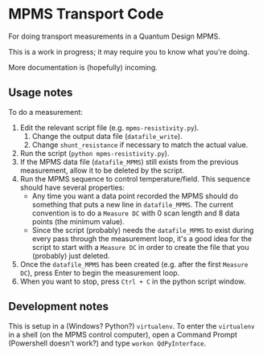 # MPMS Transport Code
For doing transport measurements in a Quantum Design MPMS.

This is a work in progress; it may require you to know what you're doing.

More documentation is (hopefully) incoming.

## Usage notes
To do a measurement:
1. Edit the relevant script file (e.g. `mpms-resistivity.py`).
    1. Change the output data file (`datafile_write`).
    2. Change `shunt_resistance` if necessary to match the actual value.
2. Run the script (`python mpms-resistivity.py`).
3. If the MPMS data file (`datafile_MPMS`) still exists from the previous measurement, allow it to be deleted by the script.
4. Run the MPMS sequence to control temperature/field. This sequence should have several properties:
    - Any time you want a data point recorded the MPMS should do something that puts a new line in `datafile_MPMS`. The current convention is to do a `Measure DC` with 0 scan length and 8 data points (the minimum value).
    - Since the script (probably) needs the `datafile_MPMS` to exist during every pass through the measurement loop, it's a good idea for the script to start with a `Measure DC` in order to create the file that you (probably) just deleted.
5. Once the `datafile_MPMS` has been created (e.g. after the first `Measure DC`), press Enter to begin the measurement loop.
6. When you want to stop, press `Ctrl + C` in the python script window.

## Development notes
This is setup in a (Windows? Python?) `virtualenv`. To enter the `virtualenv` in a shell (on the MPMS control computer), open a Command Prompt (Powershell doesn't work?) and type `workon QdPyInterface`.
